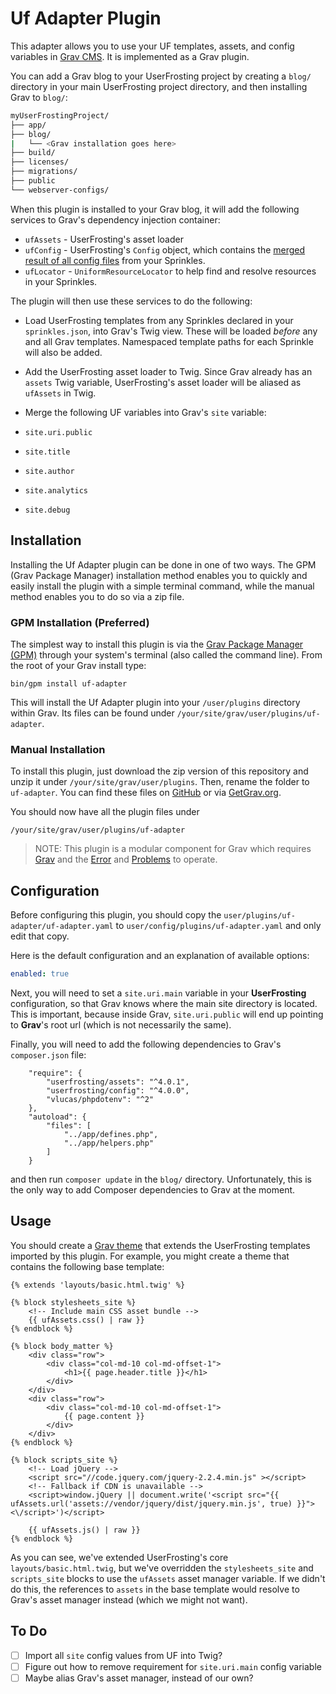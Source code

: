 # Uf Adapter Plugin

This adapter allows you to use your UF templates, assets, and config variables in [Grav CMS](http://github.com/getgrav/grav). It is implemented as a Grav plugin.

You can add a Grav blog to your UserFrosting project by creating a `blog/` directory in your main UserFrosting project directory, and then installing Grav to `blog/`:

```bash
myUserFrostingProject/
├── app/
├── blog/
|   └── <Grav installation goes here>
├── build/
├── licenses/
├── migrations/
├── public
└── webserver-configs/
```

When this plugin is installed to your Grav blog, it will add the following services to Grav's dependency injection container:

- `ufAssets` - UserFrosting's asset loader
- `ufConfig` - UserFrosting's `Config` object, which contains the [merged result of all config files](https://learn.userfrosting.com/sprinkles/contents#config) from your Sprinkles.
- `ufLocator` - `UniformResourceLocator` to help find and resolve resources in your Sprinkles.

The plugin will then use these services to do the following:

- Load UserFrosting templates from any Sprinkles declared in your `sprinkles.json`, into Grav's Twig view.  These will be loaded _before_ any and all Grav templates.  Namespaced template paths for each Sprinkle will also be added.
- Add the UserFrosting asset loader to Twig.  Since Grav already has an `assets` Twig variable, UserFrosting's asset loader will be aliased as `ufAssets` in Twig.
- Merge the following UF variables into Grav's `site` variable:

- `site.uri.public`
- `site.title`
- `site.author`
- `site.analytics`
- `site.debug`

## Installation

Installing the Uf Adapter plugin can be done in one of two ways. The GPM (Grav Package Manager) installation method enables you to quickly and easily install the plugin with a simple terminal command, while the manual method enables you to do so via a zip file.

### GPM Installation (Preferred)

The simplest way to install this plugin is via the [Grav Package Manager (GPM)](http://learn.getgrav.org/advanced/grav-gpm) through your system's terminal (also called the command line).  From the root of your Grav install type:

    bin/gpm install uf-adapter

This will install the Uf Adapter plugin into your `/user/plugins` directory within Grav. Its files can be found under `/your/site/grav/user/plugins/uf-adapter`.

### Manual Installation

To install this plugin, just download the zip version of this repository and unzip it under `/your/site/grav/user/plugins`. Then, rename the folder to `uf-adapter`. You can find these files on [GitHub](https://github.com/alexander-weissman/grav-plugin-uf-adapter) or via [GetGrav.org](http://getgrav.org/downloads/plugins#extras).

You should now have all the plugin files under

    /your/site/grav/user/plugins/uf-adapter
	
> NOTE: This plugin is a modular component for Grav which requires [Grav](http://github.com/getgrav/grav) and the [Error](https://github.com/getgrav/grav-plugin-error) and [Problems](https://github.com/getgrav/grav-plugin-problems) to operate.

## Configuration

Before configuring this plugin, you should copy the `user/plugins/uf-adapter/uf-adapter.yaml` to `user/config/plugins/uf-adapter.yaml` and only edit that copy.

Here is the default configuration and an explanation of available options:

```yaml
enabled: true
```

Next, you will need to set a `site.uri.main` variable in your **UserFrosting** configuration, so that Grav knows where the main site directory is located.  This is important, because inside Grav, `site.uri.public` will end up pointing to **Grav**'s root url (which is not necessarily the same).

Finally, you will need to add the following dependencies to Grav's `composer.json` file:

```
    "require": {
        "userfrosting/assets": "^4.0.1",
        "userfrosting/config": "^4.0.0",
        "vlucas/phpdotenv": "^2"
    },
    "autoload": {
        "files": [
            "../app/defines.php",
            "../app/helpers.php"
        ]
    }
```

and then run `composer update` in the `blog/` directory.  Unfortunately, this is the only way to add Composer dependencies to Grav at the moment.

## Usage

You should create a [Grav theme](https://learn.getgrav.org/themes/theme-basics) that extends the UserFrosting templates imported by this plugin.  For example, you might create a theme that contains the following base template:

```
{% extends 'layouts/basic.html.twig' %}

{% block stylesheets_site %}
    <!-- Include main CSS asset bundle -->
    {{ ufAssets.css() | raw }}
{% endblock %}

{% block body_matter %}
    <div class="row">
        <div class="col-md-10 col-md-offset-1">
            <h1>{{ page.header.title }}</h1>
        </div>
    </div>
    <div class="row">
        <div class="col-md-10 col-md-offset-1">
            {{ page.content }}
        </div>
    </div>
{% endblock %}

{% block scripts_site %}
    <!-- Load jQuery -->
    <script src="//code.jquery.com/jquery-2.2.4.min.js" ></script>
    <!-- Fallback if CDN is unavailable -->
    <script>window.jQuery || document.write('<script src="{{ ufAssets.url('assets://vendor/jquery/dist/jquery.min.js', true) }}"><\/script>')</script>

    {{ ufAssets.js() | raw }}
{% endblock %}
```

As you can see, we've extended UserFrosting's core `layouts/basic.html.twig`, but we've overridden the `stylesheets_site` and `scripts_site` blocks to use the `ufAssets` asset manager variable.  If we didn't do this, the references to `assets` in the base template would resolve to Grav's asset manager instead (which we might not want).

## To Do

- [ ] Import all `site` config values from UF into Twig?
- [ ] Figure out how to remove requirement for `site.uri.main` config variable
- [ ] Maybe alias Grav's asset manager, instead of our own?
